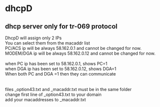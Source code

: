 # dhcpD
## dhcp server only for tr-069 protocol

DhcpD will assign only 2 IPs<BR>
You can select them from the macaddr list<BR>
PC/ACS ip will be always 58.162.0.1 and cannot be changed for now.<BR>
MODEM/DGA ip will be always 58.162.0.12 and cannot be changed for now.<BR>
<BR>
when PC ip has been set to 58.162.0.1, shows PC=1<BR>
when DGA ip has been set to 58.162.0.12, shows DGA=1<BR>
When both PC and DGA =1 then they can communicate<BR>
<BR>  
files _option43.txt and _macaddr.txt must be in the same folder<BR>
change first line of _option43.txt to your domain<BR>
add your macaddresses to _macaddr.txt<BR>
